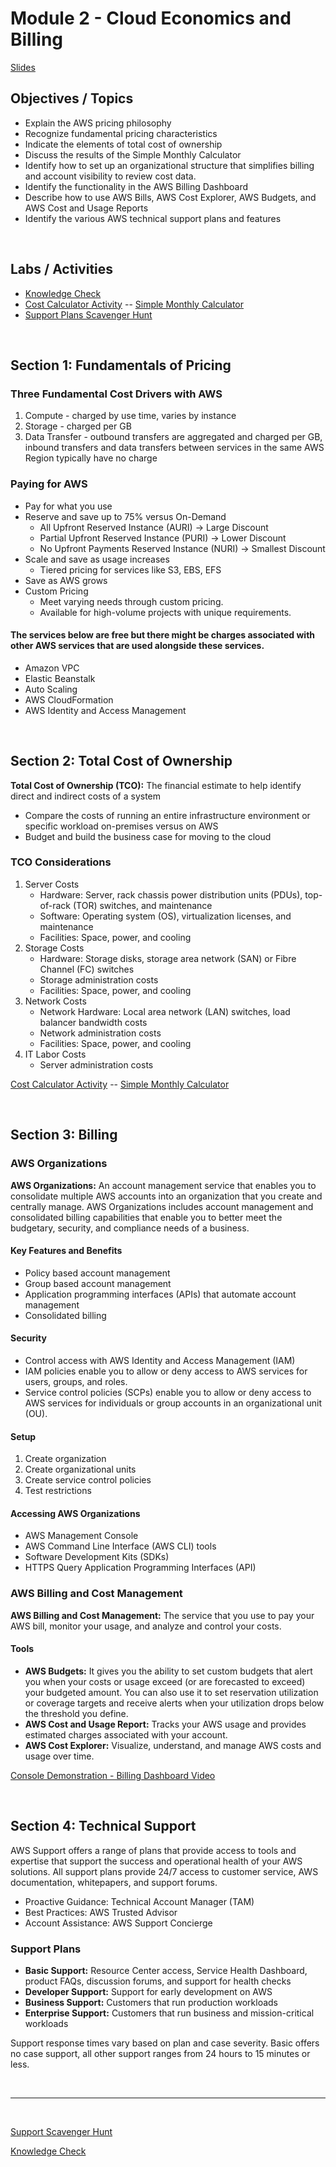 # Module 2 - Cloud Economics and Billing

[Slides](http://d8rg5deuq9171.cloudfront.net/handouts/Slides/AcademyCloudFoundations_Module_02.pdf)

## Objectives / Topics

- Explain the AWS pricing philosophy
- Recognize fundamental pricing characteristics
- Indicate the elements of total cost of ownership
- Discuss the results of the Simple Monthly Calculator
- Identify how to set up an organizational structure that simplifies billing and account visibility to review cost data.
- Identify the functionality in the AWS Billing Dashboard
- Describe how to use AWS Bills, AWS Cost Explorer, AWS Budgets, and AWS Cost and Usage Reports
- Identify the various AWS technical support plans and features

<br/>

## Labs / Activities

- [Knowledge Check](https://www.aws.training/Details/Curriculum?transcriptid=-NscDQNnt0KwQEi-zYfB8Q2&id=43078#modules)
- [Cost Calculator Activity](http://d8rg5deuq9171.cloudfront.net/handouts/Activities/Module%202%20Activity%20-%20Total%20Cost%20of%20Ownership.pdf) -- [Simple Monthly Calculator](https://calculator.s3.amazonaws.com/index.html)
- [Support Plans Scavenger Hunt](http://d8rg5deuq9171.cloudfront.net/handouts/Activities/Module%202%20Activity%20-%20Support%20Plan.pdf)

<br/>

## Section 1: Fundamentals of Pricing

### **Three Fundamental Cost Drivers with AWS**

1. Compute - charged by use time, varies by instance
2. Storage - charged per GB
3. Data Transfer - outbound transfers are aggregated and charged per GB, inbound transfers and data transfers between services in the same AWS Region typically have no charge

### **Paying for AWS**

- Pay for what you use
- Reserve and save up to 75% versus On-Demand
  - All Upfront Reserved Instance (AURI) -> Large Discount
  - Partial Upfront Reserved Instance (PURI) -> Lower Discount
  - No Upfront Payments Reserved Instance (NURI) -> Smallest Discount
- Scale and save as usage increases
  - Tiered pricing for services like S3, EBS, EFS
- Save as AWS grows
- Custom Pricing
  - Meet varying needs through custom pricing.
  - Available for high-volume projects with unique requirements.

#### The services below are free but there might be charges associated with other AWS services that are used alongside these services.

- Amazon VPC
- Elastic Beanstalk
- Auto Scaling
- AWS CloudFormation
- AWS Identity and Access Management

<br/>

## Section 2: Total Cost of Ownership

**Total Cost of Ownership (TCO):** The financial estimate to help identify direct and indirect costs of a system

- Compare the costs of running an entire infrastructure environment or specific workload on-premises versus on AWS
- Budget and build the business case for moving to the cloud

### **TCO Considerations**

1. Server Costs
   - Hardware: Server, rack chassis power distribution units (PDUs), top-of-rack (TOR) switches, and maintenance
   - Software: Operating system (OS), virtualization licenses, and maintenance
   - Facilities: Space, power, and cooling
2. Storage Costs
   - Hardware: Storage disks, storage area network (SAN) or Fibre Channel (FC) switches
   - Storage administration costs
   - Facilities: Space, power, and cooling
3. Network Costs
   - Network Hardware: Local area network (LAN) switches, load balancer bandwidth costs
   - Network administration costs
   - Facilities: Space, power, and cooling
4. IT Labor Costs
   - Server administration costs

[Cost Calculator Activity](http://d8rg5deuq9171.cloudfront.net/handouts/Activities/Module%202%20Activity%20-%20Total%20Cost%20of%20Ownership.pdf) -- [Simple Monthly Calculator](https://calculator.s3.amazonaws.com/index.html)

<br/>

## Section 3: Billing

### **AWS Organizations**

**AWS Organizations:** An account management service that enables you to consolidate multiple AWS accounts into an organization that you create and centrally manage. AWS Organizations includes account management and consolidated billing capabilities that enable you to better meet the budgetary, security, and compliance needs of a business.

#### Key Features and Benefits

- Policy based account management
- Group based account management
- Application programming interfaces (APIs) that automate account management
- Consolidated billing

#### Security

- Control access with AWS Identity and Access Management (IAM)
- IAM policies enable you to allow or deny access to AWS services for users, groups, and roles.
- Service control policies (SCPs) enable you to allow or deny access to AWS services for individuals or group accounts in an organizational unit (OU).

#### Setup

1. Create organization
2. Create organizational units
3. Create service control policies
4. Test restrictions

#### Accessing AWS Organizations

- AWS Management Console
- AWS Command Line Interface (AWS CLI) tools
- Software Development Kits (SDKs)
- HTTPS Query Application Programming Interfaces (API)

### **AWS Billing and Cost Management**

**AWS Billing and Cost Management:** The service that you use to pay your AWS bill, monitor your usage, and analyze and control your costs.

#### Tools

- **AWS Budgets:** It gives you the ability to set custom budgets that alert you when your costs or usage exceed (or are forecasted to exceed) your budgeted amount. You can also use it to set reservation utilization or coverage targets and receive alerts when your utilization drops below the threshold you define.
- **AWS Cost and Usage Report:** Tracks your AWS usage and provides estimated charges associated with your account.
- **AWS Cost Explorer:** Visualize, understand, and manage AWS costs and usage over time.

[Console Demonstration - Billing Dashboard Video](https://awsacademy.instructure.com/courses/74935/modules/items/6735806)

<br/>

## Section 4: Technical Support

AWS Support offers a range of plans that provide access to tools and expertise that support the success and operational health of your AWS solutions. All support plans provide 24/7 access to customer service, AWS documentation, whitepapers, and support forums.

- Proactive Guidance: Technical Account Manager (TAM)
- Best Practices: AWS Trusted Advisor
- Account Assistance: AWS Support Concierge

### **Support Plans**

- **Basic Support:** Resource Center access, Service Health Dashboard, product FAQs, discussion forums, and support for health checks
- **Developer Support:** Support for early development on AWS
- **Business Support:** Customers that run production workloads
- **Enterprise Support:** Customers that run business and mission-critical workloads

Support response times vary based on plan and case severity. Basic offers no case support, all other support ranges from 24 hours to 15 minutes or less.

<br/>

---

<br/>

[Support Scavenger Hunt](http://d8rg5deuq9171.cloudfront.net/handouts/Activities/Module%202%20Activity%20-%20Support%20Plan.pdf)

[Knowledge Check](https://www.aws.training/Details/Curriculum?transcriptid=-NscDQNnt0KwQEi-zYfB8Q2&id=43078#modules)
